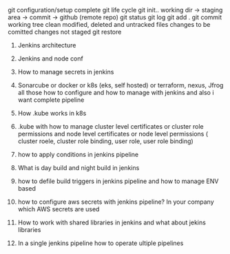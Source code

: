 git configuration/setup
complete git life cycle
git init..
working dir -> staging area -> commit -> github (remote repo)
git status
git log
git add .
git commit   
working tree clean
modified, deleted and untracked files
changes to be comitted
changes not staged
git restore



1. Jenkins architecture
2. Jenkins and node conf
3. How to manage secrets in jenkins
4. Sonarcube or docker or k8s (eks, self hosted) or terraform, nexus, Jfrog all those how to configure and how to manage with jenkins and also i want complete pipeline
5. How .kube works in k8s
6. .kube with how to manage cluster level certificates or cluster role permissions and node level certificates or node level permissions ( cluster roele, cluster role binding, user role, user role binding)
7. how to apply conditions in jenkins pipeline
8. What is day build and night build in jenkins
9. how to defile build triggers in jenkins pipeline and how to manage ENV based
10. how to configure aws secrets with jenkins pipeline? In your company which AWS secrets are used

11. How to work with shared libraries in jenkins and what about jekins libraries
12. In a single jenkins pipeline how to operate ultiple pipelines
